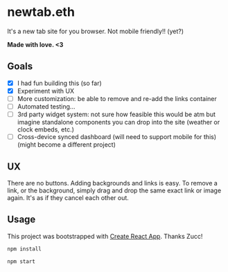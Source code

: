 # newtab.eth

It's a new tab site for you browser. Not mobile friendly!! (yet?)

**Made with love. \<3**

## Goals

- [x] I had fun building this (so far)
- [x] Experiment with UX
- [ ] More customization: be able to remove and re-add the links container
- [ ] Automated testing...
- [ ] 3rd party widget system: not sure how feasible this would be atm but imagine standalone components you can drop into the site (weather or clock embeds, etc.)
- [ ] Cross-device synced dashboard (will need to support mobile for this) (might become a different project)

## UX

There are no buttons. Adding backgrounds and links is easy. To remove a link, or the background, simply drag and drop the same exact link or image again. It's as if they cancel each other out.

## Usage

This project was bootstrapped with [Create React App](https://github.com/facebook/create-react-app). Thanks Zucc!

```bash
npm install
```

```bash
npm start
```